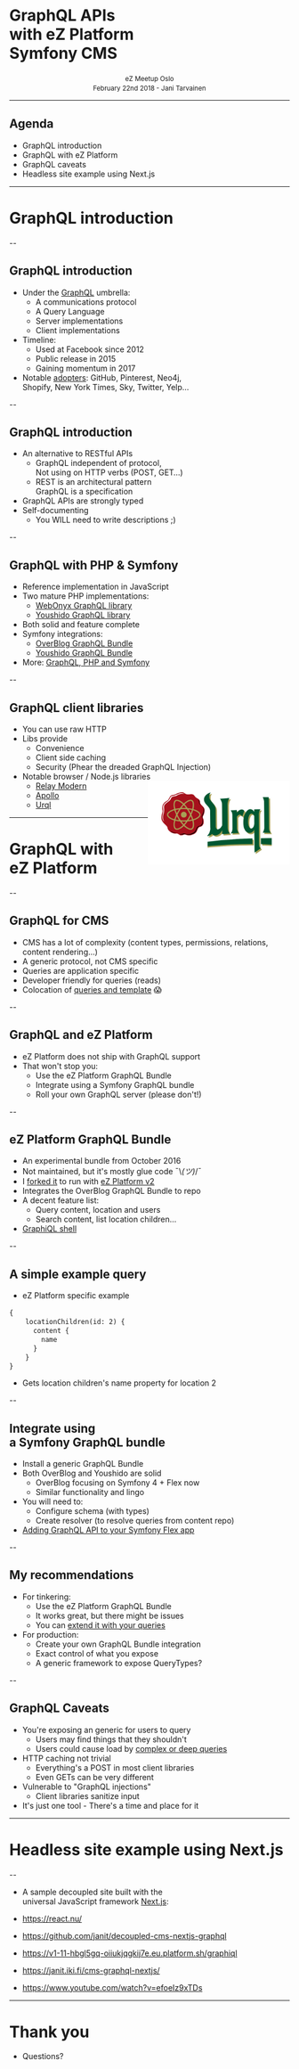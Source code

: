 # GraphQL APIs<br /> with eZ Platform<br />Symfony CMS

<center><small>eZ Meetup Oslo<br />February 22nd 2018 - Jani Tarvainen</small></center>

---

## Agenda

 - GraphQL introduction
 - GraphQL with eZ Platform
 - GraphQL caveats
 - Headless site example using Next.js

---

# GraphQL introduction

--

## GraphQL introduction

- Under the <a href="http://graphql.org">GraphQL</a> umbrella:
  - A communications protocol
  - A Query Language
  - Server implementations
  - Client implementations
- Timeline:
  - Used at Facebook since 2012
  - Public release in 2015
  - Gaining momentum in 2017
- Notable <a href="http://graphql.org/users/">adopters</a>: GitHub, Pinterest, Neo4j,<br /> Shopify, New York Times, Sky, Twitter, Yelp…

--

## GraphQL introduction

- An alternative to RESTful APIs
  - GraphQL independent of protocol,<br />
    Not using on HTTP verbs (POST, GET…)
  - REST is an architectural pattern<br />
  GraphQL is a specification
- GraphQL APIs are strongly typed
- Self-documenting
  - You WILL need to write descriptions ;)

--

## GraphQL with PHP &amp; Symfony

- Reference implementation in JavaScript
- Two mature PHP implementations:
  - <a href="https://github.com/webonyx/graphql-php">WebOnyx GraphQL library</a>
  - <a href="https://github.com/Youshido/GraphQL">Youshido GraphQL library</a>
- Both solid and feature complete
- Symfony integrations:
   - <a href="https://github.com/overblog/GraphQLBundle">OverBlog GraphQL Bundle</a>
   - <a href="https://github.com/Youshido/GraphQLBundle">Youshido GraphQL Bundle</a>
- More: <a href="https://symfony.fi/entry/state-of-graphql-php-libraries-and-symfony-integrations-in-2017">GraphQL, PHP and Symfony</a>

--

## GraphQL client libraries

 - You can use raw HTTP
 - Libs provide
   - Convenience
   - Client side caching
   - Security (Phear the dreaded GraphQL Injection)
 - Notable browser / Node.js libraries     
   - <img src="./img/urql-logo.png" alt="Urql" style="max-height:150px; display:inline-block;float:right;" /> <a href="https://code.facebook.com/posts/1362748677097871/relay-modern-simpler-faster-more-extensible/">Relay Modern</a>
   - <a href="https://www.apollographql.com">Apollo</a>
   - <a href="https://github.com/FormidableLabs/urql">Urql</a>



---

# GraphQL with<br />eZ Platform

--

## GraphQL for CMS

- CMS has a lot of complexity (content types, permissions, relations, content rendering…)
- A generic protocol, not CMS specific
- Queries are application specific
- Developer friendly for queries (reads)
- Colocation of <a href="https://twitter.com/velmu/status/911839955718213632">queries and template</a> 😱

--

## GraphQL and eZ Platform

 - eZ Platform does not ship with GraphQL support
 - That won't stop you:
   - Use the eZ Platform GraphQL Bundle
   - Integrate using a Symfony GraphQL bundle
   - Roll your own GraphQL server (please don't!)

--

## eZ Platform GraphQL Bundle

- An experimental bundle from October 2016
- Not maintained, but it's mostly glue code ¯\\_(ツ)_/¯
- I <a href="https://github.com/janit/ezplatform-graphql-bundle">forked it</a> to run with <a href="https://ezplatform.com/Blog/eZ-Platform-2.0-and-1.13-have-arrived">eZ Platform v2</a>
- Integrates the OverBlog GraphQL Bundle to repo
- A decent feature list:
  - Query content, location and users
  - Search content, list location children…
- <a href="https://master-7rqtwti-dyxa6s2xeqt7y.eu.platform.sh/graphiql">GraphiQL shell</a>

--

## A simple example query

- eZ Platform specific example
```
{
    locationChildren(id: 2) {
      content {
        name
      }
    }
}
```
- Gets location children's name property for location 2

--

## Integrate using<br />a Symfony GraphQL bundle

- Install a generic GraphQL Bundle
- Both OverBlog and Youshido are solid
  - OverBlog focusing on Symfony 4 + Flex now
  - Similar functionality and lingo
- You will need to:
  - Configure schema (with types)
  - Create resolver (to resolve queries from content repo)
- <a href="https://symfony.fi/entry/adding-a-graphql-api-to-your-symfony-flex-app">Adding GraphQL API to your Symfony Flex app</a>

--

## My recommendations

- For tinkering:
  - Use the eZ Platform GraphQL Bundle
  - It works great, but there might be issues
  - You can <a href="https://janit.iki.fi/ez-rest-graphql/#/5">extend it with your queries</a>
- For production:
  - Create your own GraphQL Bundle integration
  - Exact control of what you expose
  - A generic framework to expose QueryTypes?

--

## GraphQL Caveats

- You're exposing an generic for users to query
  - Users may find things that they shouldn't
  - Users could cause load by <a href="http://graphql-ruby.org/queries/complexity_and_depth.html">complex or deep queries</a>
- HTTP caching not trivial
  - Everything's a POST in most client libraries
  - Even GETs can be very different
- Vulnerable to "GraphQL injections"
  - Client libraries sanitize input
- It's just one tool - There's a time and place for it

---

# Headless site example using Next.js

--

- A sample decoupled site built with the<br />universal JavaScript framework <a href="https://react-etc.net/entry/next-js-is-the-universal-react-framework-you-ve-been-looking-for">Next.js</a>:

 - https://react.nu/
 - https://github.com/janit/decoupled-cms-nextjs-graphql
 - https://v1-11-hbgl5gq-oiiukjqgkij7e.eu.platform.sh/graphiql
 - https://janit.iki.fi/cms-graphql-nextjs/
 - https://www.youtube.com/watch?v=efoeIz9xTDs

---

# Thank you

- Questions?